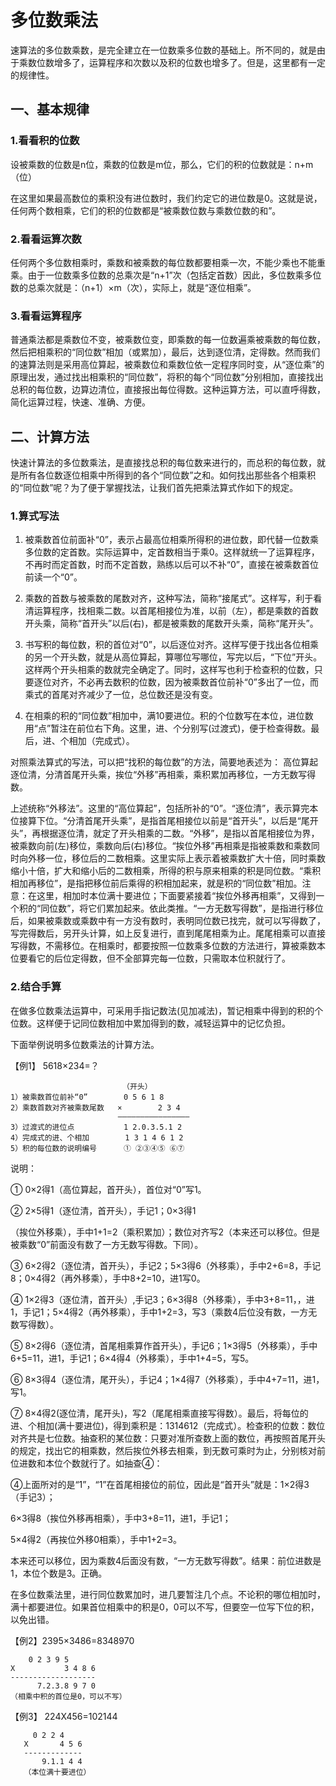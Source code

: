 # 多位数乘法

速算法的多位数乘数，是完全建立在一位数乘多位数的基础上。所不同的，就是由于乘数位数增多了，运算程序和次数以及积的位数也增多了。但是，这里都有一定的规律性。

## 一、基本规律

### 1.看看积的位数
设被乘数的位数是n位，乘数的位数是m位，那么，它们的积的位数就是：n+m（位）

在这里如果最高数位的乘积没有进位数时，我们约定它的进位数是0。这就是说，任何两个数相乘，它们的积的位数都是“被乘数位数与乘数位数的和”。

### 2.看看运算次数

任何两个多位数相乘时，乘数和被乘数的每位数都要相乘一次，不能少乘也不能重乘。由于一位数乘多位数的总乘次是“n+1”次（包括定首数）因此，多位数乘多位数的总乘次就是：（n+1）×m（次），实际上，就是“逐位相乘”。

### 3.看看运算程序

普通乘法都是乘数位不变，被乘数位变，即乘数的每一位数遍乘被乘数的每位数，然后把相乘积的“同位数”相加（或累加），最后，达到逐位清，定得数。然而我们的速算法则是采用高位算起，被乘数位和乘数位依一定程序同时变，从“逐位乘”的原理出发，通过找出相乘积的“同位数”，将积的每个“同位数”分别相加，直接找出总积的每位数，边算边清位，直接报出每位得数。这种运算方法，可以直呼得数，简化运算过程，快速、准确、方便。

## 二、计算方法

快速计算法的多位数乘法，是直接找总积的每位数来进行的，而总积的每位数，就是所有各位数逐位相乘中所得到的各个“同位数”之和。如何找出那些各个相乘积的“同位数”呢？为了便于掌握找法，让我们首先把乘法算式作如下的规定。

### 1.算式写法

1. 被乘数首位前面补“0”，表示占最高位相乘所得积的进位数，即代替一位数乘多位数的定首数。实际运算中，定首数相当于乘0。这样就统一了运算程序，不再时而定首数，时而不定首数，熟练以后可以不补“0”，直接在被乘数首位前读一个“0”。

2. 乘数的首数与被乘数的尾数对齐，这种写法，简称“接尾式”。这样写，利于看清运算程序，找相乘二数。以首尾相接位为准，以前（左），都是乘数的首数开头乘，简称“首开头”以后(右)，都是被乘数的尾数开头乘，简称“尾开头”。

3. 书写积的每位数，积的首位对“0”，以后逐位对齐。这样写便于找出各位相乘的另一个开头数，就是从高位算起，算哪位写哪位，写完以后，“下位”开头。这样两个开头相乘的数就完全确定了。同时，这样写也利于检查积的位数，只要逐位对齐，不必再去数积的位数，因为被乘数首位前补“0”多出了一位，而乘式的首尾对齐减少了一位，总位数还是没有变。

4. 在相乘的积的“同位数”相加中，满10要进位。积的个位数写在本位，进位数用“点”暂注在前位右下角。这里，进、个分别写(过渡式)，便于检查得数。最后，进、个相加（完成式）。

对照乘法算式的写法，可以把“找积的每位数”的方法，简要地表述为：
高位算起逐位清，分清首尾开头乘，挨位“外移”再相乘，乘积累加再移位，一方无数写得数。

上述统称“外移法”。这里的“高位算起”，包括所补的“0”。“逐位清”，表示算完本位接算下位。“分清首尾开头乘”，是指首尾相接位以前是“首开头”，以后是“尾开头”，再根据逐位清，就定了开头相乘的二数。“外移”，是指以首尾相接位为界，被乘数向前(左)移位，乘数向后(右)移位。“挨位外移”再相乘是指被乘数和乘数同时向外移一位，移位后的二数相乘。这里实际上表示着被乘数扩大十倍，同时乘数缩小十倍，扩大和缩小后的二数相乘，所得的积与原来相乘的积是同位数。“乘积相加再移位”，是指把移位前后乘得的积相加起来，就是积的“同位数”相加。注意：在这里，相加时本位满十要进位；下面要紧接着“挨位外移再相乘”，又得到一个积的“同位数”，将它们累加起来。依此类推。“一方无数写得数”，是指进行移位后，如果被乘数或乘数中有一方没有数时，表明同位数已找完，就可以写得数了，写完得数后，另开头计算，如上反复进行，直到尾尾相乘为止。尾尾相乘可以直接写得数，不需移位。在相乘时，都要按照一位数乘多位数的方法进行，算被乘数本位要看它的后位定得数，但不全部算完每一位数，只需取本位积就行了。

### 2.结合手算
在做多位数乘法运算中，可采用手指记数法(见加减法)，暂记相乘中得到的积的个位数。这样便于记同位数相加中累加得到的数，减轻运算中的记忆负担。

下面举例说明多位数乘法的计算方法。

【例1】 5618×234=？
```
                         （开头）
1）被乘数首位前补“0”        0 5 6 1 8
2）乘数首数对齐被乘数尾数   ×        2 3 4
                        ————————————————
3）过渡式的进位点           1 2.0.3.5.1 2
4）完成式的进、个相加        1 3 1 4 6 1 2
5）积的每位数的说明编号      ① ②③④⑤ ⑥⑦
```

说明：

① 0×2得1（高位算起，首开头），首位对“0”写1。

② 2×5得1（逐位清，首开头），手记1；0×3得1

（挨位外移乘），手中1+1=2（乘积累加）；数位对齐写2（本来还可以移位。但是被乘数“0”前面没有数了一方无数写得数。下同）。

③ 6×2得2（逐位清，首开头），手记2；5×3得6（外移乘），手中2+6=8，手记8；0×4得2（再外移乘），手中8+2=10，进1写0。

④ 1×2得3（逐位清，首开头）,手记3；6×3得8（外移乘），手中3+8=11，，进1，手记1；5×4得2（再外移乘），手中1+2=3，写3（乘数4后位没有数，一方无数写得数）。

⑤ 8×2得6（逐位清，首尾相乘算作首开头），手记6；1×3得5（外移乘），手中6+5=11，进1，手记1；6×4得4（外移乘），手中1+4=5，写5。

⑥ 8×3得4（逐位清，尾开头），手记4；1×4得7（外移乘），手中4+7=11，进1，写1。

⑦ 8×4得2(逐位清，尾开头)，写2（尾尾相乘直接写得数）。最后，将每位的进、个相加(满十要进位)，得到乘积是：1314612（完成式）。检查积的位数：数位对齐共是七位数。抽查积的某位数：只要对准所查数上面的数位，再按照首尾开头的规定，找出它的相乘数，然后挨位外移去相乘，到无数可乘时为止，分别核对前位进数和本位个数就行了。如抽查④：

④上面所对的是“1”，“1”在首尾相接位的前位，因此是“首开头”就是：1×2得3（手记3）；

6×3得8（挨位外移再相乘），手中3+8=11，进1，手记1；

5×4得2（再挨位外移0相乘），手中1+2=3。

本来还可以移位，因为乘数4后面没有数，“一方无数写得数”。结果：前位进数是1，本位个数是3。正确。

在多位数乘法里，进行同位数累加时，进几要暂注几个点。不论积的哪位相加时，满十都要进位。如果首位相乘中的积是0，0可以不写，但要空一位写下位的积，以免出错。

【例2】2395×3486=8348970

```
    0 2 3 9 5
X           3 4 8 6
-------------------
      7.2.3.8 9 7 0
（相乘中积的首位是0，可以不写）
```

【例3】 224X456=102144
```
     0 2 2 4
   X       4 5 6
   -------------
       9.1.1 4 4
   （本位满十要进位）
```
